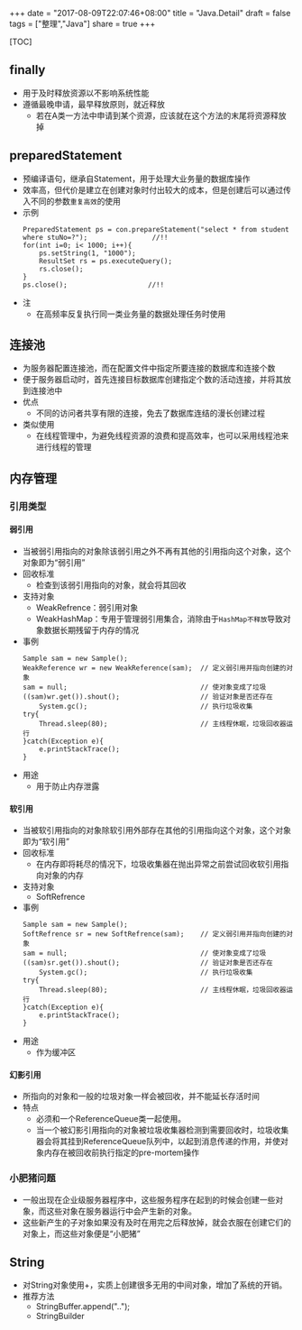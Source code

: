 +++
date = "2017-08-09T22:07:46+08:00"
title = "Java.Detail"
draft = false
tags = ["整理","Java"]
share = true
+++


[TOC]

## finally
- 用于及时释放资源以不影响系统性能
- 遵循最晚申请，最早释放原则，就近释放
    - 若在A类一方法中申请到某个资源，应该就在这个方法的末尾将资源释放掉

## preparedStatement
- 预编译语句，继承自Statement，用于处理大业务量的数据库操作
- 效率高，但代价是建立在创建对象时付出较大的成本，但是创建后可以通过传入不同的参数`重复高效`的使用
- 示例
    ```
    PreparedStatement ps = con.prepareStatement("select * from student where stuNo=?");                //!!
    for(int i=0; i< 1000; i++){
        ps.setString(1, "1000");
        ResultSet rs = ps.executeQuery();
        rs.close();
    }
    ps.close();                    //!!
    ```
- 注
    - 在高频率反复执行同一类业务量的数据处理任务时使用


## 连接池
- 为服务器配置连接池，而在配置文件中指定所要连接的数据库和连接个数
- 便于服务器启动时，首先连接目标数据库创建指定个数的活动连接，并将其放到连接池中
- 优点
    - 不同的访问者共享有限的连接，免去了数据库连结的漫长创建过程
- 类似使用
    - 在线程管理中，为避免线程资源的浪费和提高效率，也可以采用线程池来进行线程的管理


## 内存管理
### 引用类型
#### 弱引用
- 当被弱引用指向的对象除该弱引用之外不再有其他的引用指向这个对象，这个对象即为“弱引用”
- 回收标准
    - 检查到该弱引用指向的对象，就会将其回收
- 支持对象
    - WeakRefrence：弱引用对象
    - WeakHashMap：专用于管理弱引用集合，消除由于`HashMap不释放`导致对象数据长期残留于内存的情况   
- 事例
    ```
    Sample sam = new Sample();
    WeakReference wr = new WeakReference(sam);  // 定义弱引用并指向创建的对象
    sam = null;                                 // 使对象变成了垃圾
    ((sam)wr.get()).shout();                    // 验证对象是否还存在
        System.gc();                            // 执行垃圾收集
    try{
        Thread.sleep(80);                       // 主线程休眠，垃圾回收器运行
    }catch(Exception e){
        e.printStackTrace();
    }
    ```
- 用途
    - 用于防止内存泄露

#### 软引用
- 当被软引用指向的对象除软引用外部存在其他的引用指向这个对象，这个对象即为“软引用”
- 回收标准
    - 在内存即将耗尽的情况下，垃圾收集器在抛出异常之前尝试回收软引用指向对象的内存
- 支持对象
    - SoftRefrence
- 事例
    ```
    Sample sam = new Sample();
    SoftRefrence sr = new SoftRefrence(sam);    // 定义弱引用并指向创建的对象
    sam = null;                                 // 使对象变成了垃圾
    ((sam)sr.get()).shout();                    // 验证对象是否还存在
        System.gc();                            // 执行垃圾收集
    try{
        Thread.sleep(80);                       // 主线程休眠，垃圾回收器运行
    }catch(Exception e){
        e.printStackTrace();
    }
    ```
- 用途
    - 作为缓冲区           

#### 幻影引用
- 所指向的对象和一般的垃圾对象一样会被回收，并不能延长存活时间
- 特点
    - 必须和一个ReferenceQueue类一起使用。
    - 当一个被幻影引用指向的对象被垃圾收集器检测到需要回收时，垃圾收集器会将其挂到ReferenceQueue队列中，以起到消息传递的作用，并使对象内存在被回收前执行指定的pre-mortem操作                                   

### 小肥猪问题
- 一般出现在企业级服务器程序中，这些服务程序在起到的时候会创建一些对象，而这些对象在服务器运行中会产生新的对象。
- 这些新产生的子对象如果没有及时在用完之后释放掉，就会衣服在创建它们的对象上，而这些对象便是“小肥猪”


## String
- 对String对象使用+，实质上创建很多无用的中间对象，增加了系统的开销。
- 推荐方法
    - StringBuffer.append("..");
    - StringBuilder
